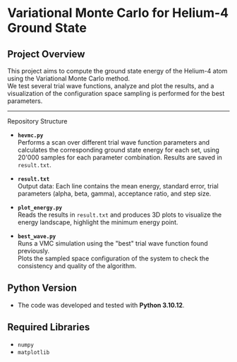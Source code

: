 # Variational Monte Carlo for Helium-4 Ground State

## Project Overview

This project aims to compute the ground state energy of the Helium-4 atom  using the Variational Monte Carlo method.  
We test several trial wave functions, analyze and plot the results, and a visualization of the configuration space sampling is performed for the best parameters.

---

 Repository Structure

- **`hevmc.py`**  
Performs a scan over different trial wave function parameters and calculates the corresponding ground state energy for each set, using 20'000 samples for each parameter combination.
  Results are saved in `result.txt`.

- **`result.txt`**  
  Output data: Each line contains the mean energy, standard error, trial parameters (alpha, beta, gamma), acceptance ratio, and step size.

- **`plot_energy.py`**  
  Reads the results in `result.txt` and produces 3D plots to visualize the energy landscape, highlight the minimum energy point.

- **`best_wave.py`**  
  Runs a VMC simulation using the "best" trial wave function found previously.  
  Plots the sampled space configuration of the system to check the consistency and quality of the algorithm.



## Python Version

- The code was developed and tested with **Python 3.10.12**.



## Required Libraries

- `numpy`
- `matplotlib`







